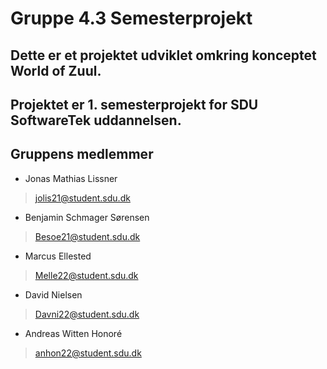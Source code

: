 # Gruppe 4.3 Semesterprojekt
## Dette er et projektet udviklet omkring konceptet World of Zuul.
## Projektet er 1. semesterprojekt for SDU SoftwareTek uddannelsen.


## Gruppens medlemmer
* Jonas Mathias Lissner
> jolis21@student.sdu.dk

* Benjamin Schmager Sørensen
> Besoe21@student.sdu.dk

* Marcus Ellested
> Melle22@student.sdu.dk

* David Nielsen
> Davni22@student.sdu.dk

* Andreas Witten Honoré
> anhon22@student.sdu.dk
